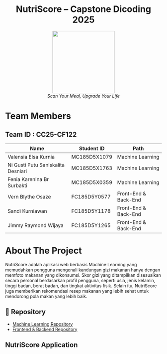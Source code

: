 <div align="center">
  <h1>
    NutriScore – Capstone Dicoding 2025
  </h1>
</div>

<div align="center">
  <img src="https://avatars.githubusercontent.com/u/213302541?s=400&u=da11f034bbf98d0b9f0581b91be7e60a9637e481&v=4" width="200" height="200"><br>
  <i>Scan Your Meal, Upgrade Your Life</i>
</div>

# Team Members
## Team ID : CC25-CF122

| Name                   | Student ID  | Path               |
|------------------------|-------------|--------------------|
| Valensia Elsa Kurnia        | MC185D5X1079 | Machine Learning   |
| Ni Gusti Putu Saniskalita Desniari | MC185D5X1763 | Machine Learning   |
| Fenia Karenina Br Surbakti        | MC185D5X0359 | Machine Learning   |
| Vern Blythe Osaze             | FC185D5Y0577 | Front-End & Back-End    |
| Sandi Kurniawan       | FC185D5Y1178 | Front-End & Back-End |
| Jimmy Raymond Wijaya       | FC185D5Y1265 | Front-End & Back-End |

# About The Project

NutriScore adalah aplikasi web berbasis Machine Learning yang memudahkan pengguna mengenali kandungan gizi makanan hanya dengan memfoto makanan yang dikonsumsi. Skor gizi yang ditampilkan disesuaikan secara personal berdasarkan profil pengguna, seperti usia, jenis kelamin, tinggi badan, berat badan, dan tingkat aktivitas fisik. Selain itu, NutriScore juga memberikan rekomendasi resep makanan yang lebih sehat untuk mendorong pola makan yang lebih baik.

## 📁 Repository

- [Machine Learning Repository](https://github.com/Capstone-NutriScore/Machine-Learning)
- [Frontend & Backend Repository](https://github.com/Capstone-NutriScore/febe)

## NutriScore Application



